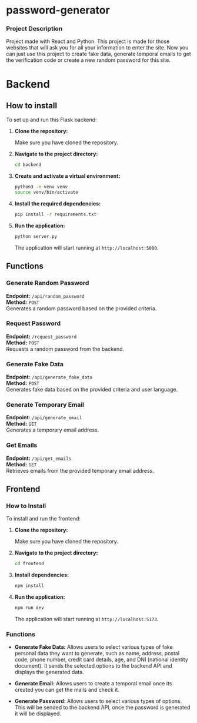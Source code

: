 # password-generator

### Project Description

Project made with React and Python. This project is made for those websites that will ask you for all your information to enter the site. Now you can just use this project to create fake data, generate temporal emails to get the verification code or create a new random password for this site.

# Backend

## How to install

To set up and run this Flask backend:

1. **Clone the repository:**

    Make sure you have cloned the repository.

2. **Navigate to the project directory:**

    ```bash
    cd backend
    ```

3. **Create and activate a virtual environment:**

    ```bash
    python3 -m venv venv
    source venv/bin/activate  
    ```

4. **Install the required dependencies:**

    ```bash
    pip install -r requirements.txt
    ```

5. **Run the application:**

    ```bash
    python server.py
    ```

    The application will start running at `http://localhost:5000`.

## Functions

### Generate Random Password

**Endpoint:** `/api/random_password`  
**Method:** `POST`  
Generates a random password based on the provided criteria.

### Request Password

**Endpoint:** `/request_password`  
**Method:** `POST`  
Requests a random password from the backend.

### Generate Fake Data

**Endpoint:** `/api/generate_fake_data`  
**Method:** `POST`  
Generates fake data based on the provided criteria and user language.

### Generate Temporary Email

**Endpoint:** `/api/generate_email`  
**Method:** `GET`  
Generates a temporary email address.

### Get Emails

**Endpoint:** `/api/get_emails`  
**Method:** `GET`  
Retrieves emails from the provided temporary email address.

## Frontend

### How to Install

To install and run the frontend:

1. **Clone the repository:**

    Make sure you have cloned the repository.

2. **Navigate to the project directory:**

    ```bash
    cd frontend
    ```

3. **Install dependencies:**

    ```bash
    npm install
    ```

4. **Run the application:**

    ```bash
    npm run dev
    ```

    The application will start running at `http://localhost:5173`.

### Functions

- **Generate Fake Data:** Allows users to select various types of fake personal data they want to generate, such as name, address, postal code, phone number, credit card details, age, and DNI (national identity document). It sends the selected options to the backend API and displays the generated data.

- **Generate Email:** Allows users to create a temporal email once its created you can get the mails and check it.

- **Generate Password:** Allows users to select various types of options. This will be sended to the backend API, once the password is generated it will be displayed.
